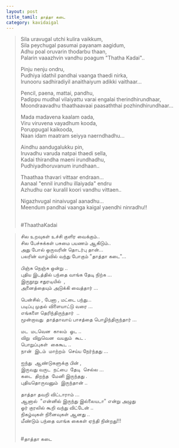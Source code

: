 ```yaml
---
layout: post
title_tamil: தாத்தா கடை
category: kavidaigal
---
```


<div id="english-poem">

> Sila uravugal utchi kulira vaikkum,
> <br> Sila peychugal pasumai payanam aagidum,
> <br> Adhu poal oruvarin thodarbu thaan,
> <br> Palarin vaaazhvin vandhu poagum "Thatha Kadai"..
>
> Pinju nenju ondru,
> <br> Pudhiya idathil pandhai vaanga thaedi nirka,
> <br> Irunooru sadhiradiyil anaithaiyum adikki vaithaar…
>
> Pencil, paena, mattai, pandhu,
> <br>Padippu mudhal vilaiyattu varai engalai therindhirundhaar,
> <br> Moondraavadhu thaathaavaai paasaththai pozhindhirundhaar…
>
> Mada madavena kaalam oada,
> <br> Viru viruvena vayadhum kooda,
> <br> Poruppugal kaikooda,
> <br> Naan idam maatram seiyya naerndhadhu…
>
> Aindhu aandugalukku pin,
> <br> Iruvadhu varuda natpai thaedi sella,
> <br> Kadai thirandha maeni irundhadhu,
> <br> Pudhiyadhoruvanum irundhaan..
>
>
>
> Thaathaa thavari vittaar endraan…
> <br> Aanaal "ennil irundhu illaiyada" endru 
> <br> Azhudhu oar kuralil koori vandhu vittaen..
>
> Nigazhvugal ninaivugal aanadhu…
> <br> Meendum pandhai vaanga kaigal yaendhi ninradhu!!
>
> <br>#ThaathaKadai

</div>


<div id="tamil-poem">

> சில உறவுகள் உச்சி குளிர வைக்கும்..
> <br>சில பேச்சுக்கள் பசுமை பயணம் ஆகிடும்..
> <br>அது போல் ஒருவரின் தொடர்பு தான்…
> <br>பலரின் வாழ்வில் வந்து போகும் "தாத்தா கடை"…
>
> பிஞ்சு நெஞ்சு ஒன்று ..
> <br>புதிய இடத்தில் பந்தை வாங்க தேடி நிற்க …
> <br>இருநூறு சதுரடியில்  ,
> <br>அனைத்தையும் அடுக்கி வைத்தார் …
>
> பென்சில் , பேனா , மட்டை பந்து…
> <br>படிப்பு முதல் விளையாட்டு வரை …
> <br>எங்களை தெரிந்திருந்தார்  ..
> <br>மூன்றாவது  தாத்தாவாய் பாசத்தை பொழிந்திருந்தார் …
>
> மட  மடவென  காலம்  ஓட ..
> <br>விறு  விறுவென  வயதும்  கூட .
> <br>பொறுப்புகள்  கைகூட ..
> <br>நான்  இடம்  மாற்றம்  செய்ய நேர்ந்தது …
>
> ஐந்து  ஆண்டுகளுக்கு பின் ,
> <br>இருவது வருட  நட்பை  தேடி  செல்ல …
> <br>கடை  திறந்த  மேனி இருந்தது .
> <br>புதியதொருவனும்  இருந்தான் ..
>
> தாத்தா தவறி விட்டாராம் …
> <br>ஆனால்  "என்னில் இருந்து இல்லையடா" என்று அழுது
> <br>ஓர் குரலில் கூறி வந்து விட்டேன் ..
> <br>நிகழ்வுகள் நினைவுகள் ஆனது ..
> <br>மீண்டும் பந்தை வாங்க கைகள் ஏந்தி நின்றது!!!
>
> <br>#தாத்தா கடை

</div>